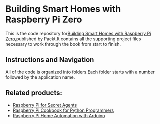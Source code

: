 # Building Smart Homes with Raspberry Pi Zero


This is the code repository for[Building Smart Homes with Raspberry Pi Zero](https://www.packtpub.com/hardware-and-creative/building-smart-homes-raspberry-pi-zero?utm_source=github&utm_medium=repository&utm_content=9781786466952),published by Packt.It contains all the supporting
project files necessary to work through the book from start to finish.

## Instructions and Navigation
All of the code is organized into folders.Each folder starts with a number followed by the application name.


## Related products:
* [Raspberry Pi for Secret Agents](https://www.packtpub.com/hardware-and-creative/raspberry-pi-secret-agents?utm_source=github&utm_medium=repository&utm_content=9781849695787)
* [Raspberry Pi Cookbook for Python Programmers](https://www.packtpub.com/hardware-and-creative/raspberry-pi-cookbook-python-programmers?utm_source=github&utm_medium=repository&utm_content=9781849696623)
* [Raspberry Pi Home Automation with Arduino](https://www.packtpub.com/hardware-and-creative/raspberry-pi-home-automation-arduino?utm_source=github&utm_medium=repository&utm_content=9781849695862)

